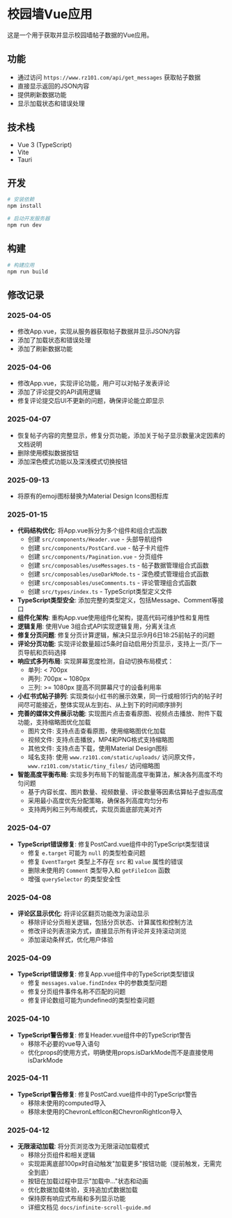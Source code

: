 # 校园墙Vue应用

这是一个用于获取并显示校园墙帖子数据的Vue应用。

## 功能

- 通过访问 `https://www.rz101.com/api/get_messages` 获取帖子数据
- 直接显示返回的JSON内容
- 提供刷新数据功能
- 显示加载状态和错误处理

## 技术栈

- Vue 3 (TypeScript)
- Vite
- Tauri

## 开发

```bash
# 安装依赖
npm install

# 启动开发服务器
npm run dev
```

## 构建

```bash
# 构建应用
npm run build
```

## 修改记录

### 2025-04-05
- 修改App.vue，实现从服务器获取帖子数据并显示JSON内容
- 添加了加载状态和错误处理
- 添加了刷新数据功能

### 2025-04-06
- 修改App.vue，实现评论功能，用户可以对帖子发表评论
- 添加了评论提交的API调用逻辑
- 修复评论提交后UI不更新的问题，确保评论能立即显示

### 2025-04-07
- 恢复帖子内容的完整显示，修复分页功能，添加关于帖子显示数量决定因素的文档说明
- 删除使用模拟数据按钮
- 添加深色模式功能以及深浅模式切换按钮

### 2025-09-13
- 将原有的emoji图标替换为Material Design Icons图标库

### 2025-01-15
- **代码结构优化**: 将App.vue拆分为多个组件和组合式函数
  - 创建 `src/components/Header.vue` - 头部导航组件
  - 创建 `src/components/PostCard.vue` - 帖子卡片组件
  - 创建 `src/components/Pagination.vue` - 分页组件
  - 创建 `src/composables/useMessages.ts` - 帖子数据管理组合式函数
  - 创建 `src/composables/useDarkMode.ts` - 深色模式管理组合式函数
  - 创建 `src/composables/useComments.ts` - 评论管理组合式函数
  - 创建 `src/types/index.ts` - TypeScript类型定义文件
- **TypeScript类型安全**: 添加完整的类型定义，包括Message、Comment等接口
- **组件化架构**: 重构App.vue使用组件化架构，提高代码可维护性和复用性
- **逻辑复用**: 使用Vue 3组合式API实现逻辑复用，分离关注点
- **修复分页问题**: 修复分页计算逻辑，解决只显示9月6日18:25前帖子的问题
- **评论分页功能**: 实现评论数量超过5条时自动启用分页显示，支持上一页/下一页导航和页码选择
- **响应式多列布局**: 实现屏幕宽度检测，自动切换布局模式：
  - 单列: < 700px
  - 两列: 700px ~ 1080px  
  - 三列: >= 1080px
    提高不同屏幕尺寸的设备利用率
- **小红书式帖子排列**: 实现类似小红书的展示效果，同一行或相邻行内的帖子时间尽可能接近，整体实现从左到右、从上到下的时间顺序排列
- **完善的媒体文件展示功能**: 实现图片点击查看原图、视频点击播放、附件下载功能，支持缩略图优化加载
  - 图片文件: 支持点击查看原图，使用缩略图优化加载
  - 视频文件: 支持点击播放，MP4和PNG格式支持缩略图
  - 其他文件: 支持点击下载，使用Material Design图标
  - 域名支持: 使用 `www.rz101.com/static/uploads/` 访问原文件，`www.rz101.com/static/tiny_files/` 访问缩略图
- **智能高度平衡布局**: 实现多列布局下的智能高度平衡算法，解决各列高度不均匀问题
  - 基于内容长度、图片数量、视频数量、评论数量等因素估算帖子虚拟高度
  - 采用最小高度优先分配策略，确保各列高度均匀分布
  - 支持两列和三列布局模式，实现页面底部完美对齐

### 2025-04-07
- **TypeScript错误修复**: 修复PostCard.vue组件中的TypeScript类型错误
  - 修复 `e.target` 可能为 `null` 的类型检查问题
  - 修复 `EventTarget` 类型上不存在 `src` 和 `value` 属性的错误
  - 删除未使用的 `Comment` 类型导入和 `getFileIcon` 函数
  - 增强 `querySelector` 的类型安全性

### 2025-04-08
- **评论区显示优化**: 将评论区翻页功能改为滚动显示
  - 移除评论分页相关逻辑，包括分页状态、计算属性和控制方法
  - 修改评论列表渲染方式，直接显示所有评论并支持滚动浏览
  - 添加滚动条样式，优化用户体验

### 2025-04-09
- **TypeScript错误修复**: 修复App.vue组件中的TypeScript类型错误
  - 修复 `messages.value.findIndex` 中的参数类型问题
  - 修复分页组件事件名称不匹配的问题
  - 修复评论数组可能为undefined的类型检查问题

### 2025-04-10
- **TypeScript警告修复**: 修复Header.vue组件中的TypeScript警告
  - 移除不必要的vue导入语句
  - 优化props的使用方式，明确使用props.isDarkMode而不是直接使用isDarkMode

### 2025-04-11
- **TypeScript警告修复**: 修复PostCard.vue组件中的TypeScript警告
  - 移除未使用的computed导入
  - 移除未使用的ChevronLeftIcon和ChevronRightIcon导入

### 2025-04-12
- **无限滚动加载**: 将分页浏览改为无限滚动加载模式
  - 移除分页组件和相关逻辑
  - 实现距离底部100px时自动触发"加载更多"按钮功能（提前触发，无需完全到底）
  - 按钮在加载过程中显示"加载中..."状态和动画
  - 优化数据加载体验，支持追加式数据加载
  - 保持原有响应式布局和多列显示功能
  - 详细文档见 `docs/infinite-scroll-guide.md`
